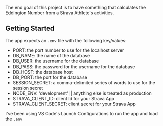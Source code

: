 The end goal of this project is to have something that calculates the Eddington Number from a Strava Athlete's activities.

## Getting Started
The app expects an `.env` file with the following key/values:
- PORT: the port number to use for the localhost server
- DB_NAME: the name of the database
- DB_USER: the username for the database
- DB_PASS: the password for the username for the database
- DB_HOST: the database host
- DB_PORT: the port for the database
- SESSION_SECRET: a comma-delimited series of words to use for the session secret
- NODE_ENV: 'development' || anything else is treated as production
- STRAVA_CLIENT_ID: client Id for your Strava App
- STRAVA_CLIENT_SECRET: client secret for your Strava App

I've been using VS Code's Launch Configurations to run the app and load the `.env`

